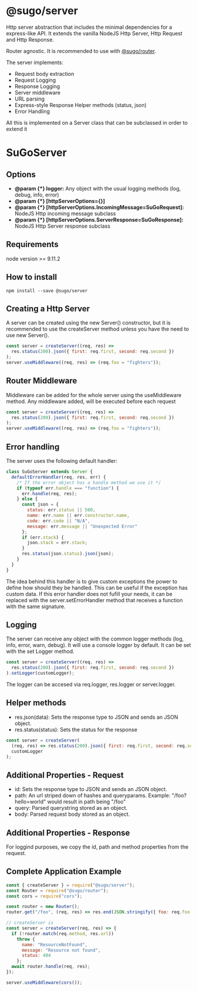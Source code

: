 # **@sugo/server**

Http server abstraction that includes the minimal dependencies for a express-like API. It extends the vanilla NodeJS Http Server, Http Request and Http Response.

Router agnostic. It is recommended to use with [@sugo/router](https://www.npmjs.com/package/@sugo/router).

The server implements:

- Request body extraction
- Request Logging
- Response Logging
- Server middleware
- URL parsing
- Express-style Response Helper methods (status, json)
- Error Handling

All this is implemented on a Server class that can be subclassed in order to extend it

# **SuGoServer**

## **Options**

- **@param {\*} logger:** Any object with the usual logging methods (log, debug, info, error)
- **@param {\*} [httpServerOptions={}]**
- **@param {\*} [httpServerOptions.IncomingMessage=SuGoRequest]:** NodeJS Http incoming message subclass
- **@param {\*} [httpServerOptions.ServerResponse=SuGoResponse]:** NodeJS Http Server response subclass

## **Requirements**

node version >= 9.11.2

## **How to install**

```shell
npm install --save @sugo/server
```

## **Creating a Http Server**

A server can be created using the new Server() constructor, but it is recommended to use the createServer method unless you have the need to use new Server().

```javascript
const server = createServer((req, res) =>
  res.status(200).json({ first: req.first, second: req.second })
);
server.useMiddleware((req, res) => (req.foo = "fighters"));
```

## **Router Middleware**

Middleware can be added for the whole server using the useMiddleware method. Any middleware added, will be executed before each request

```javascript
const server = createServer((req, res) =>
  res.status(200).json({ first: req.first, second: req.second })
);
server.useMiddleware((req, res) => (req.foo = "fighters"));
```

## **Error handling**

The server uses the following default handler:

```javascript
class SuGoServer extends Server {
  defaultErrorHandler(req, res, err) {
    /* If the error object has a handle method we use it */
    if (typeof err.handle === "function") {
      err.handle(req, res);
    } else {
      const json = {
        status: err.status || 500,
        name: err.name || err.constructor.name,
        code: err.code || "N/A",
        message: err.message || "Unexpected Error"
      };
      if (err.stack) {
        json.stack = err.stack;
      }
      res.status(json.status).json(json);
    }
  }
}
```

The idea behind this handler is to give custom exceptions the power to define how should they be handled. This can be useful if the exception has custom data. If this error handler does not fufill your needs, it can be replaced with the server.setErrorHandler method that receives a function with the same signature.

## **Logging**

The server can receive any object with the common logger methods (log, info, error, warn, debug). It will use a console logger by default. It can be set with the set Logger method.

```javascript
const server = createServer((req, res) =>
  res.status(200).json({ first: req.first, second: req.second })
).setLogger(customLogger);
```

The logger can be accesed via req.logger, res.logger or server.logger.

## **Helper methods**

- res.json(data): Sets the response type to JSON and sends an JSON object.
- res.status(status): Sets the status for the response

```javascript
const server = createServer(
  (req, res) => res.status(200).json({ first: req.first, second: req.second }),
  customLogger
);
```

## **Additional Properties - Request**

- id: Sets the response type to JSON and sends an JSON object.
- path: An url striped down of hashes and queryparams. Example: "/foo?hello=world" would result in path being "/foo"
- query: Parsed querystring stored as an object.
- body: Parsed request body stored as an object.

## **Additional Properties - Response**

For loggind purposes, we copy the id, path and method properties from the request.

## **Complete Application Example**

```javascript
const { createServer } = require("@sugo/server");
const Router = require("@sugo/router");
const cors = require("cors");

const router = new Router();
router.get("/foo", (req, res) => res.end(JSON.stringify({ foo: req.foo })));

// createServer is
const server = createServer(req, res) => {
  if (!router.match(req.method, res.url))
    throw {
      name: "ResourceNotFound",
      message: "Resource not found",
      status: 404
    };
  await router.handle(req, res);
});

server.useMiddleware(cors());
```
